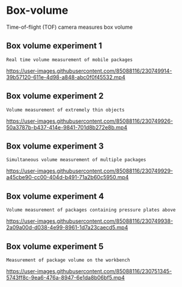 # Box-volume
Time-of-flight (TOF) camera measures box volume

## Box volume experiment 1
```
Real time volume measurement of mobile packages
```
https://user-images.githubusercontent.com/85088116/230749914-39b57120-611e-4d98-a848-abc0f0f45532.mp4

## Box volume experiment 2
```
Volume measurement of extremely thin objects
```
https://user-images.githubusercontent.com/85088116/230749926-50a3787b-b437-414e-9841-701d8b272e8b.mp4

## Box volume experiment 3
```
Simultaneous volume measurement of multiple packages
```
https://user-images.githubusercontent.com/85088116/230749929-a45cbe90-cc00-404d-b491-71a2b60c5950.mp4

## Box volume experiment 4
```
Volume measurement of packages containing pressure plates above
```
https://user-images.githubusercontent.com/85088116/230749938-2a09a00d-d038-4e99-8961-1d7a23caecd5.mp4

## Box volume experiment 5
```
Measurement of package volume on the workbench
```
https://user-images.githubusercontent.com/85088116/230751345-5743ff8c-9ea6-476a-8947-6e1da8b06bf5.mp4


